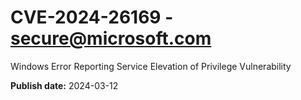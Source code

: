 # CVE-2024-26169 - secure@microsoft.com

Windows Error Reporting Service Elevation of Privilege Vulnerability

**Publish date:** 2024-03-12
